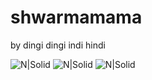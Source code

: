 
# shwarmamama

 by dingi dingi indi hindi

![N|Solid](https://www.licious.in/blog/wp-content/uploads/2020/12/Chicken-Shawarma.jpg)
![N|Solid](https://i.ibb.co/m5c9cDm/ergege.gif)
![N|Solid](https://i.ibb.co/vQQjFRV/szzsz.gif)

